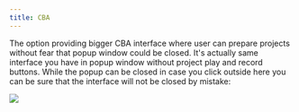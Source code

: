 ```yaml
---
title: CBA
---
```


The option providing bigger CBA interface where user can prepare projects without fear that popup window could be closed. It's actually same interface you have in popup window without project play and record buttons. While the popup can be closed in case you click outside here you can be sure that the interface will not be closed by mistake: 

![](/images/Options.png)